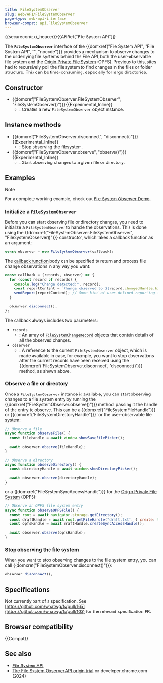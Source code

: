 ```yaml
---
title: FileSystemObserver
slug: Web/API/FileSystemObserver
page-type: web-api-interface
browser-compat: api.FileSystemObserver
---
```


{{securecontext_header}}{{APIRef("File System API")}}

The **`FileSystemObserver`** interface of the {{domxref("File System API", "File System API", "", "nocode")}} provides a mechanism to observe changes to the underlying file systems behind the File API, both the user-observable file system and the [Origin Private File System](/en-US/docs/Web/API/File_System_API/Origin_private_file_system) (OPFS). Previous to this, sites had to recursively poll the file system to find changes in the files or folder structure. This can be time-consuming, especially for large directories.

## Constructor

- {{domxref("FileSystemObserver.FileSystemObserver", "FileSystemObserver()")}} {{Experimental_Inline}}
  - : Creates a new `FileSystemObserver` object instance.

## Instance methods

- {{domxref("FileSystemObserver.disconnect", "disconnect()")}} {{Experimental_Inline}}
  - : Stop observing the filesystem.
- {{domxref("FileSystemObserver.observe", "observe()")}} {{Experimental_Inline}}
  - : Start observing changes to a given file or directory.

## Examples

> [!NOTE]
> For a complete working example, check out [File System Observer Demo](https://file-system-observer.glitch.me/).

### Initialize a `FileSystemObserver`

Before you can start observing file or directory changes, you need to initialize a `FileSystemObserver` to handle the observations. This is done using the {{domxref("FileSystemObserver.FileSystemObserver", "FileSystemObserver()")}} constructor, which takes a callback function as an argument:

```js
const observer = new FileSystemObserver(callback);
```

The [callback function](/en-US/docs/Web/API/FileSystemObserver/FileSystemObserver#callback) body can be specified to return and process file change observations in any way you want:

```js
const callback = (records, observer) => {
  for (const record of records) {
    console.log("Change detected:", record);
    const reportContent = `Change observed to ${record.changedHandle.kind} ${record.changedHandle.name}. Type: ${record.type}.`;
    sendReport(reportContent); // Some kind of user-defined reporting function
  }

  observer.disconnect();
};
```

The callback always includes two parameters:

- `records`
  - : An array of [`FileSystemChangeRecord`](/en-US/docs/Web/API/FileSystemObserver/FileSystemObserver#filesystemchangerecord_structure) objects that contain details of all the observed changes.
- `observer`
  - : A reference to the current `FileSystemObserver` object, which is made available in case, for example, you want to stop observations after the current records have been received using the {{domxref('FileSystemObserver.disconnect', 'disconnect()')}} method, as shown above.

### Observe a file or directory

Once a `FileSystemObserver` instance is available, you can start observing changes to a file system entry by running the {{domxref("FileSystemObserver.observe()")}} method, passing it the handle of the entry to observe. This can be a {{domxref("FileSystemFileHandle")}} or {{domxref("FileSystemDirectoryHandle")}} for the user-observable file system:

```js
// Observe a file
async function observeFile() {
  const fileHandle = await window.showSaveFilePicker();

  await observer.observe(fileHandle);
}

// Observe a directory
async function observeDirectory() {
  const directoryHandle = await window.showDirectoryPicker();

  await observer.observe(directoryHandle);
}
```

or a {{domxref("FileSystemSyncAccessHandle")}} for the [Origin Private File System](/en-US/docs/Web/API/File_System_API/Origin_private_file_system) (OPFS):

```js
// Observe an OPFS file system entry
async function observeOPFSFile() {
  const root = await navigator.storage.getDirectory();
  const draftHandle = await root.getFileHandle("draft.txt", { create: true });
  const opfsHandle = await draftHandle.createSyncAccessHandle();

  await observer.observe(opfsHandle);
}
```

### Stop observing the file system

When you want to stop observing changes to the file system entry, you can call {{domxref("FileSystemObserver.disconnect()")}}:

```js
observer.disconnect();
```

## Specifications

Not currently part of a specification. See [https://github.com/whatwg/fs/pull/165](https://github.com/whatwg/fs/pull/165) for the relevant specification PR.

## Browser compatibility

{{Compat}}

## See also

- [File System API](/en-US/docs/Web/API/File_System_API)
- [The File System Observer API origin trial](https://developer.chrome.com/blog/file-system-observer#stop-observing-the-file-system) on developer.chrome.com (2024)
